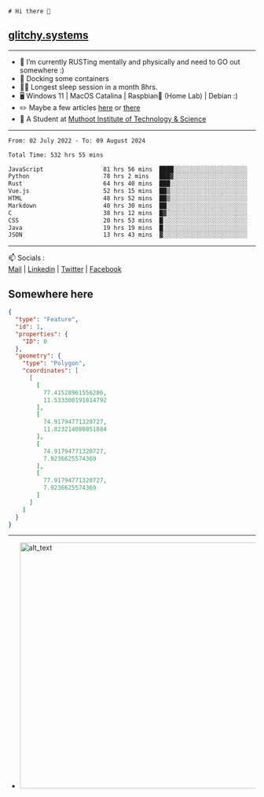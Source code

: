```
# Hi there 👋
```
## [glitchy.systems](https://glitchy.systems)
---

- 🌱 I’m currently RUSTing mentally and physically and need to GO out somewhere :)
- 🐋 Docking some containers
- 😶‍🌫️ Longest sleep session in a month 8hrs.
- 🖥️ Windows 11 | MacOS Catalina | Raspbian🥧 (Home Lab) | Debian :)
- ✏️ Maybe a few articles [here](https://medium.com/@advaithnarayanan8) or [there](https://medium.com/@advaithnarayanan8)
- 📑 A Student at [Muthoot Institute of Technology & Science](https://mgmits.ac.in/)



---

<!--START_SECTION:waka-->

```txt
From: 02 July 2022 - To: 09 August 2024

Total Time: 532 hrs 55 mins

JavaScript                 81 hrs 56 mins  ████░░░░░░░░░░░░░░░░░░░░░   15.38 %
Python                     78 hrs 2 mins   ███▓░░░░░░░░░░░░░░░░░░░░░   14.64 %
Rust                       64 hrs 40 mins  ███░░░░░░░░░░░░░░░░░░░░░░   12.14 %
Vue.js                     52 hrs 15 mins  ██▒░░░░░░░░░░░░░░░░░░░░░░   09.81 %
HTML                       48 hrs 52 mins  ██▒░░░░░░░░░░░░░░░░░░░░░░   09.17 %
Markdown                   40 hrs 30 mins  ██░░░░░░░░░░░░░░░░░░░░░░░   07.60 %
C                          38 hrs 12 mins  █▓░░░░░░░░░░░░░░░░░░░░░░░   07.17 %
CSS                        20 hrs 53 mins  █░░░░░░░░░░░░░░░░░░░░░░░░   03.92 %
Java                       19 hrs 19 mins  █░░░░░░░░░░░░░░░░░░░░░░░░   03.63 %
JSON                       13 hrs 43 mins  ▓░░░░░░░░░░░░░░░░░░░░░░░░   02.58 %
```

<!--END_SECTION:waka-->

---

📫 Socials :<br>
[Mail](mailto:advaith@glitchy.systems) | [Linkedin](https://www.linkedin.com/in/advaith-narayanan-a72152214/) | [Twitter](https://twitter.com/advaithnarayan) | [Facebook](https://screenmessage.com/qinq)

## Somewhere here

```geojson
{
  "type": "Feature",
  "id": 1,
  "properties": {
    "ID": 0
  },
  "geometry": {
    "type": "Polygon",
    "coordinates": [
      [
        [
          77.41528961556286,
          11.533300191814792
        ],
        [
          74.91794771320727,
          11.823214080851884
        ],
        [
          74.91794771320727,
          7.9236625574369
        ],
        [
          77.91794771320727,
          7.9236625574369
        ]
      ]
    ]
  }
}
```


--- 
- [<img alt="alt_text" width="500px" src="https://valid.x86.fr/cache/banner/xv24bv-6.png" />](https://valid.x86.fr/xv24bv)


